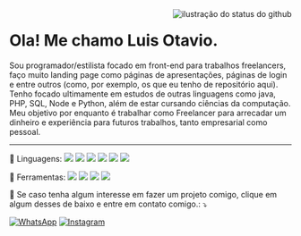 <img align='right' src="https://github-readme-stats.vercel.app/api?username=l0izim&show_icons=true&title_color=783c00&text_color=af552e&icon_color=783c00&bg_color=f8efd4&cache_seconds=2300" alt="ilustração do status do github">

<p align="left"> 
    <h1> Ola! Me chamo Luis Otavio.</h1>
     Sou programador/estilista focado em front-end para trabalhos freelancers, faço muito landing page como páginas de apresentações, páginas de login e entre outros (como, por exemplo, os que eu tenho de repositório aqui).
    Tenho focado ultimamente em estudos de outras linguagens como java, PHP, SQL, Node e Python, além de estar cursando ciências da computação.
    Meu objetivo por enquanto é trabalhar como Freelancer para arrecadar um dinheiro e experiência para futuros trabalhos, tanto empresarial como pessoal.<hr>
</p>

<p align="left">
  🦄 Linguagens:
      <img src="https://img.shields.io/badge/-Java-333333?style=flat&logo=Java&logoColor=007396"/>
      <img src="https://img.shields.io/badge/-JavaScript-333333?style=flat&logo=javascript"/>
      <img src="https://img.shields.io/badge/-HTML5-333333?style=flat&logo=HTML5"/>
      <img src="https://img.shields.io/badge/-CSS-333333?style=flat&logo=CSS3&logoColor=1572B6"/>
        <img src="https://img.shields.io/badge/-C++-333333?style=flat&logo=C++&logoColor=1572B6"/>
        <img src="https://img.shields.io/badge/-Python-333333?style=flat&logo=Python&logoColor=1572B6"/>

  </p>

<p align="left">
  💼 Ferramentas: 
      <img src="https://img.shields.io/badge/-Visual%20Studio%20Code-333333?style=flat&logo=visual-studio-code&logoColor=007ACC"/>
      <img src="https://img.shields.io/badge/-Eclipse-333333?style=flat&logo=eclipse-ide&logoColor=2C2255"/>
        <img src="https://img.shields.io/badge/-PyCharm-333333?style=flat&logo=PyCharm&logoColor=1572B6"/>
        <img src="https://img.shields.io/badge/-DEV-C++-333333?style=flat&logo=DEV-C++&logoColor=1572B6"/>

</p>

<p align="left">
  💌 Se caso tenha algum interesse em fazer um projeto comigo, clique em algum desses de baixo e entre em contato comigo.: ⤵️
</p>

<p align="left">
  <a href="wa.me/19999896768" title="WhatsApp">
  <img src="https://img.shields.io/badge/-WhatsApp-25d366?style=flat-square&labelColor=25d366&logo=whatsapp&logoColor=white&link=" alt="WhatsApp"/></a>
  <a href="https://www.instagram.com/l0izim/" title="Instagram">
  <img src="https://img.shields.io/badge/-Instagram-DF0174?style=flat-square&labelColor=DF0174&logo=instagram&logoColor=white&link=" alt="Instagram"/></a>
</p>

